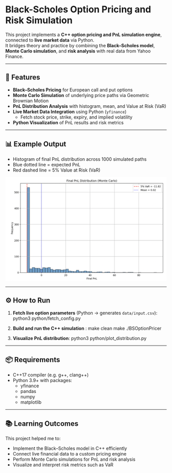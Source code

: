 # Black-Scholes Option Pricing and Risk Simulation

This project implements a **C++ option pricing and PnL simulation engine**, connected to **live market data** via Python.  
It bridges theory and practice by combining the **Black–Scholes model**, **Monte Carlo simulation**, and **risk analysis** with real data from Yahoo Finance.

---

## 🚀 Features

- **Black–Scholes Pricing** for European call and put options
- **Monte Carlo Simulation** of underlying price paths via Geometric Brownian Motion
- **PnL Distribution Analysis** with histogram, mean, and Value at Risk (VaR)
- **Live Market Data Integration** using Python (`yfinance`)  
  - Fetch stock price, strike, expiry, and implied volatility
- **Python Visualization** of PnL results and risk metrics

---

## 📊 Example Output

- Histogram of final PnL distribution across 1000 simulated paths
- Blue dotted line = expected PnL  
- Red dashed line = 5% Value at Risk (VaR)

![Generated Chart](https://github.com/huishilhs/Black-Scholes-Model-Option-Pricing/blob/main/PnL%20Distribution%20Graph.png)

---

## ⚙️ How to Run

1. **Fetch live option parameters** (Python → generates `data/input.csv`):
   python3 python/fetch_config.py

2. **Build and run the C++ simulation** :
make clean
make
./BSOptionPricer

3. **Visualize PnL distribution**:
python3 python/plot_distribution.py

---

## 📦 Requirements
- C++17 compiler (e.g. g++, clang++)
- Python 3.9+ with packages:
  - yfinance
  - pandas
  - numpy
  - matplotlib

---

## 📚 Learning Outcomes

This project helped me to:

- Implement the Black–Scholes model in C++ efficiently
- Connect live financial data to a custom pricing engine
- Perform Monte Carlo simulations for PnL and risk analysis
- Visualize and interpret risk metrics such as VaR



